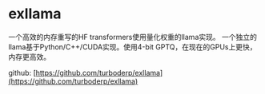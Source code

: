 # exllama

一个高效的内存重写的HF transformers使用量化权重的llama实现。
一个独立的llama基于Python/C++/CUDA实现。使用4-bit GPTQ，在现在的GPUs上更快，内存更高效。

github: [https://github.com/turboderp/exllama](https://github.com/turboderp/exllama)